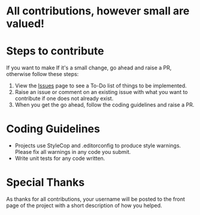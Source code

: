 # All contributions, however small are valued!

# Steps to contribute

 If you want to make If it's a small change, go ahead and raise a PR, otherwise follow these steps:

1. View the [Issues](https://github.com/RehanSaeed/Schema.NET/issues) page to see a To-Do list of things to be implemented.
2. Raise an issue or comment on an existing issue with what you want to contribute if one does not already exist.
3. When you get the go ahead, follow the coding guidelines and raise a PR.

# Coding Guidelines

- Projects use StyleCop and .editorconfig to produce style warnings. Please fix all warnings in any code you submit.
- Write unit tests for any code written.

# Special Thanks

As thanks for all contributions, your username will be posted to the front page of the project with a short description of how you helped.
